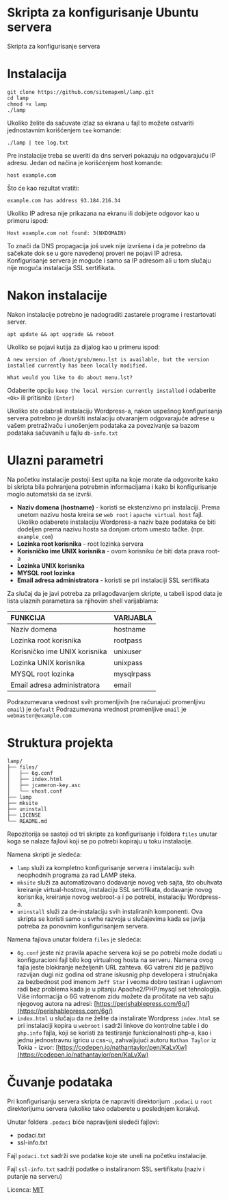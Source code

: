# Skripta za konfigurisanje Ubuntu servera
Skripta za konfigurisanje servera

# Instalacija

```
git clone https://github.com/sitemapxml/lamp.git
cd lamp
chmod +x lamp
./lamp
```
Ukoliko želite da sačuvate izlaz sa ekrana u fajl to možete ostvariti jednostavnim korišćenjem `tee` komande:
```
./lamp | tee log.txt
```

Pre instalacije treba se uveriti da dns serveri pokazuju na odgovarajuću IP adresu. Jedan od načina je korišćenjem host komande:
```
host example.com
```
Što će kao rezultat vratiti:
```
example.com has address 93.184.216.34
```
Ukoliko IP adresa nije prikazana na ekranu ili dobijete odgovor kao u primeru ispod:
```
Host example.com not found: 3(NXDOMAIN)
```
To znači da DNS propagacija još uvek nije izvršena i da je potrebno da sačekate dok se u gore navedenoj proveri ne pojavi IP adresa. Konfigurisanje servera je moguće i samo sa IP adresom ali u tom slučaju nije moguća instalacija SSL sertifikata.

# Nakon instalacije

Nakon instalacije potrebno je nadograditi zastarele programe i restartovati server.

```
apt update && apt upgrade && reboot
```
Ukoliko se pojavi kutija za dijalog kao u primeru ispod:

```
A new version of /boot/grub/menu.lst is available, but the version installed currently has been locally modified.

What would you like to do about menu.lst?
```
Odaberite opciju `keep the local version currently installed` i odaberite `<Ok>` ili pritisnite `[Enter]`

Ukoliko ste odabrali instalaciju Wordpress-a, nakon uspešnog konfigurisanja servera potrebno je dovršiti instalaciju otvaranjem odgovarajuće adrese u vašem pretraživaču i unošenjem podataka za povezivanje sa bazom podataka sačuvanih u fajlu `db-info.txt`

# Ulazni parametri
Na početku instalacije postoji šest upita na koje morate da odgovorite kako bi skripta bila pohranjena potrebmin informacijama i kako bi konfigurisanje moglo automatski da se izvrši.

 - **Naziv domena (hostname)** - koristi se ekstenzivno pri instalaciji. Prema unetom nazivu hosta kreira se `web root` i `apache virtual host` fajl. Ukoliko odaberete instalaciju Wordpress-a naziv baze podataka će biti dodeljen prema nazivu hosta sa donjom crtom umesto tačke. (npr. `example_com`)
 - **Lozinka root korisnika** - root lozinka servera
 - **Korisničko ime UNIX korisnika** - ovom korisniku će biti data prava root-a
 - **Lozinka UNIX korisnika**
 - **MYSQL root lozinka**
 - **Email adresa administratora** - koristi se pri instalaciji SSL sertifikata


Za slučaj da je javi potreba za prilagođavanjem skripte, u tabeli ispod data je lista ulaznih parametara sa njihovim shell varijablama:

| FUNKCIJA                      | VARIJABLA  |
|:------------------------------|:-----------|
| Naziv domena                  | hostname   |
| Lozinka root korisnika        | rootpass   |
| Korisničko ime UNIX korisnika | unixuser   |
| Lozinka UNIX korisnika        | unixpass   |
| MYSQL root lozinka            | mysqlrpass |
| Email adresa administratora   | email      |

Podrazumevana vrednost svih promenljivih (ne računajući promenljivu `email`) je `default`
Podrazumevana vrednost promenljive `email` je `webmaster@example.com`

# Struktura projekta

```
lamp/
├── files/
│   ├── 6g.conf
│   ├── index.html
│   ├── jcameron-key.asc
│   └── vhost.conf
├── lamp
├── mksite
├── uninstall
├── LICENSE
└── README.md
```
Repozitorija se sastoji od tri skripte za konfigurisanje i foldera `files` unutar koga se nalaze fajlovi koji se po potrebi kopiraju u toku instalacije.

Namena skripti je sledeća:
- `lamp` služi za kompletno konfigurisanje servera i instalaciju svih neophodnih programa za rad LAMP steka.
- `mksite` služi za automatizovano dodavanje novog veb sajta, što obuhvata kreiranje virtual-hostova, instalaciju SSL sertifikata, dodavanje novog korisnika, kreiranje novog webroot-a i po potrebi, instalaciju Wordpress-a.
- `uninstall` služi za de-instalaciju svih instaliranih komponenti. Ova skripta se koristi samo u svrhe razvoja u slučajevima kada se javlja potreba za ponovnim konfigurisanjem servera.

Namena fajlova unutar foldera `files` je sledeća:
- `6g.conf` jeste niz pravila apache servera koji se po potrebi može dodati u konfiguracioni fajl bilo kog virtualnog hosta na serveru. Namena ovog fajla jeste blokiranje neželjenih URL zahteva. 6G vatreni zid je pažljivo razvijan dugi niz godina od strane iskusnig php developera i stručnjaka za bezbednost pod imenom `Jeff Star` i veoma dobro testiran i uglavnom radi bez problema kada je u pitanju Apache2/PHP/mysql set tehnologija. Više informacija o 6G vatrenom zidu možete da pročitate na veb sajtu njegovog autora na adresi: [https://perishablepress.com/6g/](https://perishablepress.com/6g/)
- `index.html` u slučaju da ne želite da instalirate Wordpress `index.html` se pri instalaciji kopira u `webroot` i sadrži linkove do kontrolne table i do `php.info` fajla, koji se koristi za testiranje funkcionalnosti php-a, kao i jednu jednostravnu igricu u css-u, zahvaljujući autoru `Nathan Taylor` iz Tokia - izvor: [https://codepen.io/nathantaylor/pen/KaLvXw](https://codepen.io/nathantaylor/pen/KaLvXw)

# Čuvanje podataka
Pri konfigurisanju servera skripta će napraviti direktorijum `.podaci` u `root` direktorijumu servera (ukoliko tako odaberete u poslednjem koraku).

Unutar foldera `.podaci` biće napravljeni sledeći fajlovi:
- podaci.txt
- ssl-info.txt

Fajl `podaci.txt` sadrži sve podatke koje ste uneli na početku instalacije.

Fajl `ssl-info.txt` sadrži podatke o instaliranom SSL sertifikatu (naziv i putanje na serveru)

Licenca: [MIT](LICENSE)
